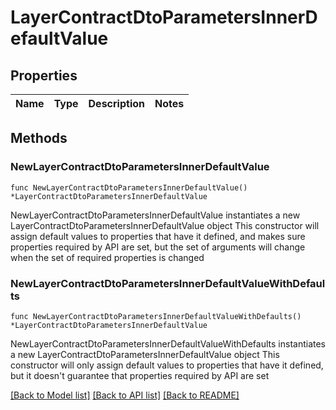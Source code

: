 # LayerContractDtoParametersInnerDefaultValue

## Properties

Name | Type | Description | Notes
------------ | ------------- | ------------- | -------------

## Methods

### NewLayerContractDtoParametersInnerDefaultValue

`func NewLayerContractDtoParametersInnerDefaultValue() *LayerContractDtoParametersInnerDefaultValue`

NewLayerContractDtoParametersInnerDefaultValue instantiates a new LayerContractDtoParametersInnerDefaultValue object
This constructor will assign default values to properties that have it defined,
and makes sure properties required by API are set, but the set of arguments
will change when the set of required properties is changed

### NewLayerContractDtoParametersInnerDefaultValueWithDefaults

`func NewLayerContractDtoParametersInnerDefaultValueWithDefaults() *LayerContractDtoParametersInnerDefaultValue`

NewLayerContractDtoParametersInnerDefaultValueWithDefaults instantiates a new LayerContractDtoParametersInnerDefaultValue object
This constructor will only assign default values to properties that have it defined,
but it doesn't guarantee that properties required by API are set


[[Back to Model list]](../README.md#documentation-for-models) [[Back to API list]](../README.md#documentation-for-api-endpoints) [[Back to README]](../README.md)


